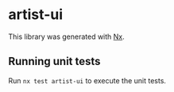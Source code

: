 # artist-ui

This library was generated with [Nx](https://nx.dev).

## Running unit tests

Run `nx test artist-ui` to execute the unit tests.
